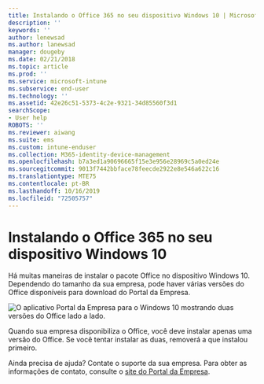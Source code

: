 ```yaml
---
title: Instalando o Office 365 no seu dispositivo Windows 10 | Microsoft Docs
description: ''
keywords: ''
author: lenewsad
ms.author: lanewsad
manager: dougeby
ms.date: 02/21/2018
ms.topic: article
ms.prod: ''
ms.service: microsoft-intune
ms.subservice: end-user
ms.technology: ''
ms.assetid: 42e26c51-5373-4c2e-9321-34d85560f3d1
searchScope:
- User help
ROBOTS: ''
ms.reviewer: aiwang
ms.suite: ems
ms.custom: intune-enduser
ms.collection: M365-identity-device-management
ms.openlocfilehash: b7a3ed1a90696665f15e3e956e28969c5a0ed24e
ms.sourcegitcommit: 9013f7442bbface78feecde2922e8e546a622c16
ms.translationtype: MTE75
ms.contentlocale: pt-BR
ms.lasthandoff: 10/16/2019
ms.locfileid: "72505757"
---
```

# <a name="installing-office-365-on-your-windows-10-device"></a>Instalando o Office 365 no seu dispositivo Windows 10

Há muitas maneiras de instalar o pacote Office no dispositivo Windows 10. Dependendo do tamanho da sua empresa, pode haver várias versões do Office disponíveis para download do Portal da Empresa.

![O aplicativo Portal da Empresa para o Windows 10 mostrando duas versões do Office lado a lado.](./media/multiple-office-installs-cp-win10.png)

Quando sua empresa disponibiliza o Office, você deve instalar apenas uma versão do Office. Se você tentar instalar as duas, removerá a que instalou primeiro.

Ainda precisa de ajuda? Contate o suporte da sua empresa. Para obter as informações de contato, consulte o [site do Portal da Empresa](https://go.microsoft.com/fwlink/?linkid=2010980).
